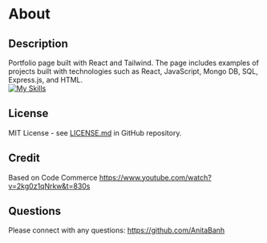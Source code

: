 # About

## Description
Portfolio page built with React and Tailwind. The page includes examples of projects built with technologies such as React, JavaScript, Mongo DB, SQL, Express.js, and HTML.  
[![My Skills](https://skillicons.dev/icons?i=react,tailwind,github)](https://skillicons.dev)  


## License
MIT License - see [LICENSE.md](https://github.com/AnitaBanh/About/blob/6ac912d7ac457b3e73e3faeb103e8bdf5c33d5ac/LICENSE) in GitHub repository.

## Credit
Based on Code Commerce https://www.youtube.com/watch?v=2kg0z1qNrkw&t=830s

## Questions
Please connect with any questions: <https://github.com/AnitaBanh>
